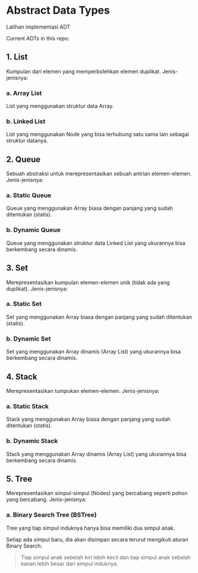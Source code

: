 
# Abstract Data Types

Latihan implementasi ADT

Current ADTs in this repo:

## 1. List
Kumpulan dari elemen yang memperbolehkan elemen duplikat. Jenis-jenisnya:
### a. Array List
List yang menggunakan struktur data Array.
### b. Linked List
List yang menggunakan Node yang bisa terhubung satu sama lain sebagai struktur datanya.

## 2. Queue
Sebuah abstraksi untuk merepresentasikan sebuah antrian elemen-elemen. Jenis-jenisnya: 
### a. Static Queue
Queue yang menggunakan Array biasa dengan panjang yang sudah ditentukan (statis).
### b. Dynamic Queue
Queue yang menggunakan struktur data Linked List yang ukurannya bisa berkembang secara dinamis.

## 3. Set
Merepresentasikan kumpulan elemen-elemen unik (tidak ada yang duplikat). Jenis-jenisnya:
### a. Static Set
Set yang menggunakan Array biasa dengan panjang yang sudah ditentukan (statis).
### b. Dynamic Set
Set yang menggunakan Array dinamis (Array List) yang ukurannya bisa berkembang secara dinamis.

## 4. Stack
Merepresentasikan tumpukan elemen-elemen. Jenis-jenisnya:
### a. Static Stack
Stack yang menggunakan Array biasa dengan panjang yang sudah ditentukan (statis).
### b. Dynamic Stack
Stack yang menggunakan Array dinamis (Array List) yang ukurannya bisa berkembang secara dinamis.

## 5. Tree
Merepresentasikan simpul-simpul (Nodes) yang bercabang seperti pohon yang bercabang. Jenis-jenisnya:
### a. Binary Search Tree (BSTree)
Tree yang tiap simpul induknya hanya bisa memiliki dua simpul anak. 

Setiap ada simpul baru, dia akan disimpan secara terurut mengikuti aturan Binary Search:

> Tiap simpul anak sebelah kiri lebih kecil dan tiap simpul anak sebelah kanan lebih besar dari simpul induknya.